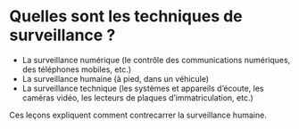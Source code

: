 [Title]: # (Les techniques de surveillance)
[Order]: # (12)

# Quelles sont les techniques de surveillance ?

* La surveillance numérique (le contrôle des communications numériques, des téléphones mobiles, etc.)
* La surveillance humaine (à pied, dans un véhicule)
* La surveillance technique (les systèmes et appareils d’écoute, les caméras vidéo, les lecteurs de plaques d’immatriculation, etc.)

Ces leçons expliquent comment contrecarrer la surveillance humaine.